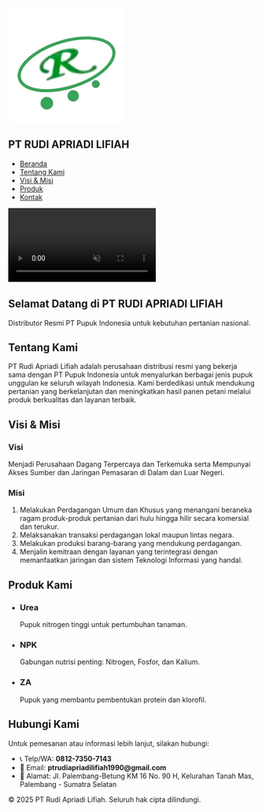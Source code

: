 <html lang="id">
<head>
  <meta charset="UTF-8" />
  <meta name="viewport" content="width=device-width, initial-scale=1.0" />
  <title>PT Rudi Apriadi Lifiah</title>
  <link rel="icon" href="favicon.ico" type="image/x-icon" />
  <script src="https://cdn.tailwindcss.com"></script>
  <style>
    html {
      scroll-behavior: smooth;
    }
  </style>
</head>
<body class="bg-white text-gray-800">

  <!-- Navbar -->
  <nav class="bg-green-700 text-white p-4 shadow-md z-20 relative">
    <div class="container mx-auto flex justify-between items-center">
      <div class="flex items-center space-x-4">
        <img src="LOGO PT RUDI APRIADI.jpg" alt="Logo PT" class="w-10 h-10 rounded-full bg-white p-1" />
        <h1 class="text-xl font-bold">PT RUDI APRIADI LIFIAH</h1>
      </div>
      <ul class="flex space-x-6">
        <li><a href="#beranda" class="hover:underline">Beranda</a></li>
        <li><a href="#tentang" class="hover:underline">Tentang Kami</a></li>
        <li><a href="#visi-misi" class="hover:underline">Visi & Misi</a></li>
        <li><a href="#produk" class="hover:underline">Produk</a></li>
        <li><a href="#kontak" class="hover:underline">Kontak</a></li>
      </ul>
    </div>
  </nav>

  <!-- Beranda (Video Background Bergerak) -->
  <section id="beranda" class="relative h-screen overflow-hidden text-center text-white">
    <video autoplay muted loop playsinline class="absolute inset-0 object-cover w-full h-full brightness-75">
      <source src="https://cdn.pixabay.com/video/2019/06/05/24187-345599154_tiny.mp4" type="video/mp4" />
      Maaf, browser Anda tidak mendukung video.
    </video>
    <div class="relative z-10 flex items-center justify-center h-full px-4">
      <div class="max-w-3xl bg-black bg-opacity-60 p-6 rounded leading-relaxed">
        <h2 class="text-4xl font-bold mb-2">Selamat Datang di PT RUDI APRIADI LIFIAH</h2>
        <p class="text-lg">Distributor Resmi PT Pupuk Indonesia untuk kebutuhan pertanian nasional.</p>
      </div>
    </div>
  </section>

  <!-- Tentang Kami -->
  <section id="tentang" class="relative py-10 px-4 md:px-16 text-white">
    <div class="absolute inset-0 bg-[url('https://images.unsplash.com/photo-1576765607924-c53aa244385b?auto=format&fit=crop&w=1470&q=80')] bg-cover bg-center brightness-75"></div>
    <div class="relative z-10 bg-black bg-opacity-60 p-6 rounded leading-relaxed">
      <h2 class="text-2xl font-bold mb-3">Tentang Kami</h2>
      <p>
        PT Rudi Apriadi Lifiah adalah perusahaan distribusi resmi yang bekerja sama dengan PT Pupuk Indonesia
        untuk menyalurkan berbagai jenis pupuk unggulan ke seluruh wilayah Indonesia. Kami berdedikasi untuk mendukung
        pertanian yang berkelanjutan dan meningkatkan hasil panen petani melalui produk berkualitas dan layanan terbaik.
      </p>
    </div>
  </section>

  <!-- Visi & Misi -->
  <section id="visi-misi" class="relative py-10 px-4 md:px-16 text-white">
    <div class="absolute inset-0 bg-[url('https://images.unsplash.com/photo-1528314070841-36dbb6e3c5f2?auto=format&fit=crop&w=1470&q=80')] bg-cover bg-center brightness-75"></div>
    <div class="relative z-10 bg-black bg-opacity-60 p-6 rounded leading-relaxed">
      <h2 class="text-2xl font-bold mb-3">Visi & Misi</h2>
      <div class="mb-4">
        <h3 class="text-xl font-semibold mb-1">Visi</h3>
        <p>
          Menjadi Perusahaan Dagang Terpercaya dan Terkemuka serta Mempunyai Akses Sumber dan Jaringan Pemasaran di Dalam dan Luar Negeri.
        </p>
      </div>
      <div>
        <h3 class="text-xl font-semibold mb-1">Misi</h3>
        <ol class="list-decimal pl-5 space-y-1">
          <li>Melakukan Perdagangan Umum dan Khusus yang menangani beraneka ragam produk-produk pertanian dari hulu hingga hilir secara komersial dan terukur.</li>
          <li>Melaksanakan transaksi perdagangan lokal maupun lintas negara.</li>
          <li>Melakukan produksi barang-barang yang mendukung perdagangan.</li>
          <li>Menjalin kemitraan dengan layanan yang terintegrasi dengan memanfaatkan jaringan dan sistem Teknologi Informasi yang handal.</li>
        </ol>
      </div>
    </div>
  </section>

  <!-- Produk -->
  <section id="produk" class="relative py-10 px-4 md:px-16 text-white">
    <div class="absolute inset-0 bg-[url('https://images.unsplash.com/photo-1586771107445-d3ca888129ff?auto=format&fit=crop&w=1470&q=80')] bg-cover bg-center brightness-75"></div>
    <div class="relative z-10 bg-black bg-opacity-60 p-6 rounded">
      <h2 class="text-2xl font-bold mb-3 leading-snug">Produk Kami</h2>
      <ul class="grid grid-cols-1 md:grid-cols-3 gap-6">
        <li class="bg-white text-black bg-opacity-90 backdrop-blur rounded-lg p-4 shadow hover:shadow-md">
          <h3 class="font-semibold text-xl mb-1">Urea</h3>
          <p class="leading-relaxed">Pupuk nitrogen tinggi untuk pertumbuhan tanaman.</p>
        </li>
        <li class="bg-white text-black bg-opacity-90 backdrop-blur rounded-lg p-4 shadow hover:shadow-md">
          <h3 class="font-semibold text-xl mb-1">NPK</h3>
          <p class="leading-relaxed">Gabungan nutrisi penting: Nitrogen, Fosfor, dan Kalium.</p>
        </li>
        <li class="bg-white text-black bg-opacity-90 backdrop-blur rounded-lg p-4 shadow hover:shadow-md">
          <h3 class="font-semibold text-xl mb-1">ZA</h3>
          <p class="leading-relaxed">Pupuk yang membantu pembentukan protein dan klorofil.</p>
        </li>
      </ul>
    </div>
  </section>

  <!-- Kontak -->
  <section id="kontak" class="relative py-10 px-4 md:px-16 text-white">
    <div class="absolute inset-0 bg-[url('https://images.unsplash.com/photo-1611600974643-14cd6d91d5dc?auto=format&fit=crop&w=1470&q=80')] bg-cover bg-center brightness-75"></div>
    <div class="relative z-10 bg-black bg-opacity-60 p-6 rounded leading-relaxed">
      <h2 class="text-2xl font-bold mb-3">Hubungi Kami</h2>
      <p class="mb-2">Untuk pemesanan atau informasi lebih lanjut, silakan hubungi:</p>
      <ul class="space-y-1">
        <li>📞 Telp/WA: <strong>0812-7350-7143</strong></li>
        <li>📧 Email: <strong>ptrudiapriadilifiah1990@gmail.com</strong></li>
        <li>🏢 Alamat: Jl. Palembang-Betung KM 16 No. 90 H, Kelurahan Tanah Mas, Palembang - Sumatra Selatan</li>
      </ul>
    </div>
  </section>

  <!-- Footer -->
  <footer class="bg-green-700 text-white text-center py-4">
    <p>&copy; 2025 PT Rudi Apriadi Lifiah. Seluruh hak cipta dilindungi.</p>
  </footer>

</body>
</html>
